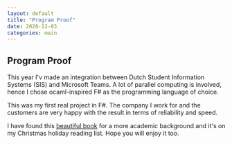 ```yaml
---
layout: default
title: "Program Proof" 
date: 2020-12-03
categories: main
---
```

Program Proof
---

This year I'v made an integration between Dutch Student Information Systems (SIS) and Microsoft Teams.
A lot of parallel computing is involved, hence I chose ocaml-inspired F# as the programming language of choice.

This was my first real project in F#. The company I work for and the customers are very happy with the result in terms of reliability and speed.

I have found this [beautiful book](http://www.lix.polytechnique.fr/Labo/Samuel.Mimram/teaching/INF551/course.pdf) for a more academic background and it's on my Christmas holiday reading list. 
Hope you will enjoy it too.

